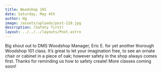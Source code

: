 ```yaml
---
title: Woodshop 101
date: Saturday, May 4th
author: Hg
image: /assets/uploads/post-118.jpg
description: (Safety first)
layout: ../../../layouts/Post.astro
---
```


Big shout out to DMS Woodshop Manager, Eric E. for yet another thorough Woodshop 101 class. It’s great to let your imagination free, to see an ornate chair or cabinet in a piece of oak; however safety in the shop always comes first. Thanks for reminding us how to safety create! More classes coming soon!
